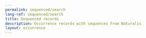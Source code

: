 ```yaml
---
permalink: sequenced/search
lang-ref: sequenced/search
title: Sequenced records
description: Occurrence records with sequences from Naturalis
layout: occurrence
---
```

